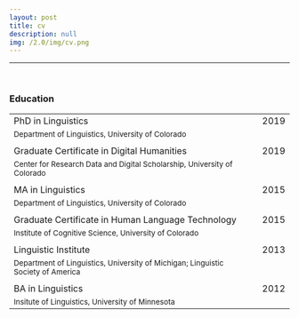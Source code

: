 ```yaml
---
layout: post
title: cv
description: null
img: /2.0/img/cv.png
---
```


***

<br>

<h3>Education</h3>

||||
|---|---|---|
|PhD in Linguistics||2019|
|<sup>Department of Linguistics, University of Colorado</sup>|||
||||
|Graduate Certificate in Digital Humanities||2019|
|<sup>Center for Research Data and Digital Scholarship, University of Colorado</sup>|||
||||
|MA in Linguistics||2015|
|<sup>Department of Linguistics, University of Colorado</sup>|||
||||
|Graduate Certificate in Human Language Technology||2015|
|<sup>Institute of Cognitive Science, University of Colorado</sup>|||
||||
|Linguistic Institute||2013|
|<sup>Department of Linguistics, University of Michigan; Linguistic Society of America</sup>|||
||||
|BA in Linguistics||2012|
|<sup>Insitute of Linguistics, University of Minnesota</sup>|||
